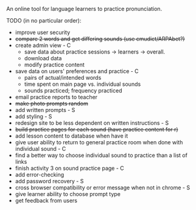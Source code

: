 An online tool for language learners to practice pronunciation.

TODO (in no particular order):
- improve user security 
- ~~compare 2 words and get differing sounds (use cmudict/ARPAbet?)~~
- create admin view - C
  - save data about practice sessions -> learners -> overall. 
  - download data
  - modify practice content
- save data on users' preferences and practice - C
  - pairs of actual/intended words
  - time spent on main page vs. individual sounds
  - sounds practiced; frequency practiced
- email practice reports to teacher
- ~~make photo prompts random~~
- add written prompts - S
- add styling - S
- redesign site to be less dependent on written instructions - S
- ~~build practice pages for each sound (have practice content for r)~~
- add lesson content to database when have it
- give user ability to return to general practice room when done with individual sound - C
- find a better way to choose individual sound to practice than a list of links 
- finish activity 3 on sound practice page - C
- add error-checking
- add password recovery - S
- cross browser compatibility or error message when not in chrome - S
- give learner ability to choose prompt type
- get feedback from users